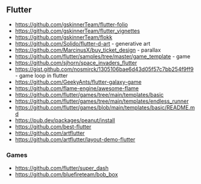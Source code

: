 
## Flutter
* https://github.com/gskinnerTeam/flutter-folio
* https://github.com/gskinnerTeam/flutter_vignettes
* https://github.com/gskinnerTeam/flokk
* https://github.com/Solido/flutter-d-art - generative art
* https://github.com/MarcinusX/buy_ticket_design - parallax
* https://github.com/flutter/samples/tree/master/game_template - game 
* https://github.com/sjhorn/space_invaders_flutter 
* https://gist.github.com/nosmirck/1305106bae6d43d05f57c7bb254f9ff9 - game loop in flutter
* https://github.com/GeekyAnts/flutter-galaxy-game 
* https://github.com/flame-engine/awesome-flame
* https://github.com/flutter/games/tree/main/templates/basic
* https://github.com/flutter/games/tree/main/templates/endless_runner
* https://github.com/flutter/games/blob/main/templates/basic/README.md
* https://pub.dev/packages/peanut/install
* https://github.com/best-flutter
* https://github.com/artflutter
* https://github.com/artflutter/layout-demo-flutter

### Games
* https://github.com/flutter/super_dash
* https://github.com/bluefireteam/bob_box